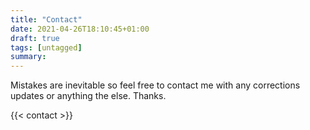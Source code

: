 ```yaml
---
title: "Contact"
date: 2021-04-26T18:10:45+01:00
draft: true
tags: [untagged]
summary:
---
```


Mistakes are inevitable so feel free to contact me with any corrections updates or anything the else. Thanks.

{{< contact >}}